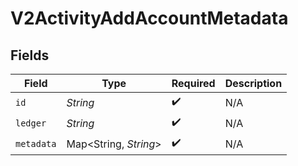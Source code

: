 # V2ActivityAddAccountMetadata


## Fields

| Field                 | Type                  | Required              | Description           |
| --------------------- | --------------------- | --------------------- | --------------------- |
| `id`                  | *String*              | :heavy_check_mark:    | N/A                   |
| `ledger`              | *String*              | :heavy_check_mark:    | N/A                   |
| `metadata`            | Map<String, *String*> | :heavy_check_mark:    | N/A                   |
